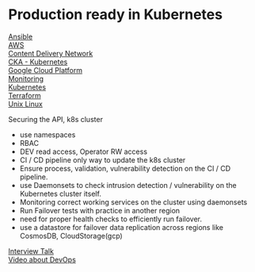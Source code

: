 # Production ready in Kubernetes

[Ansible](ansible)  
[AWS](aws)  
[Content Delivery Network](cdn)  
[CKA - Kubernetes](gcp/interview-talk)  
[Google Cloud Platform](gcp)   
[Monitoring](monitoring)   
[Kubernetes](kubernetes)  
[Terraform](terraform)  
[Unix Linux](unix-linux)  


Securing the API, k8s cluster
 - use namespaces
 - RBAC
 - DEV read access, Operator RW access
 - CI / CD pipeline only way to update the k8s cluster
 - Ensure process, validation, vulnerability detection on the CI / CD pipeline.
 - use Daemonsets to check intrusion detection / vulnerability on the Kubernetes cluster itself.
 - Monitoring correct working services on the cluster using daemonsets
 - Run Failover tests with practice in another region
 - need for proper health checks to efficiently run failover.
 - use a datastore for failover data replication across regions like CosmosDB, CloudStorage(gcp)


[Interview Talk](/OpenSourceCloud/interview-talk)  
[Video about DevOps](https://www.youtube.com/watch?v=0vSKgTGmfUY)

